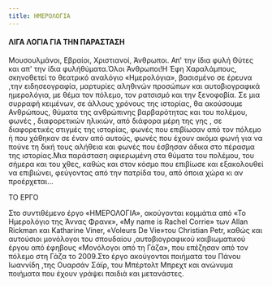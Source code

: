 ```yaml
---
title: ΗΜΕΡΟΛΟΓΙΑ
---
```


#### ΛΙΓΑ ΛΟΓΙΑ ΓΙΑ ΤΗΝ ΠΑΡΑΣΤΑΣΗ

Μουσουλμάνοι, Εβραίοι, Χριστιανοί, Άνθρωποι. Απ' την ίδια φυλή Θύτες και απ' την ίδια φυλήθύματα.Όλοι Άνθρωποι!Η Έφη Χαραλάμπους, σκηνοθετεί το θεατρικό αναλόγιο «Ημερολόγια», βασισμένο σε έρευνα ,την ειδησεογραφία, μαρτυρίες αληθινών προσώπων και αυτοβιογραφικά ημερολόγια, με θέμα τον πόλεμο, τον ρατσισμό και την ξενοφοβία. Σε μια συρραφή κειμένων, σε άλλους χρόνους της ιστορίας, θα ακούσουμε Ανθρώπους, θύματα της ανθρώπινης βαρβαρότητας και του πολέμου, φωνές , διαφορετικών ηλικιών, από διάφορα μέρη της γης , σε διαφορετικές στιγμές της ιστορίας, φωνές	που επιβίωσαν από τον πόλεμο ή που χάθηκαν σε έναν από αυτούς, φωνές που έχουν ακόμα φωνή για να πούνε τη δική τους αλήθεια και φωνές που έσβησαν άδικα στο πέρασμα της ιστορίας.Μια παράσταση αφιερωμένη στα θύματα του πολέμου, του σήμερα και του χθες, καθώς και στον κόσμο που επιβίωσε και εξακολουθεί να επιβιώνει, φεύγοντας από την πατρίδα του, από όποια χώρα κι αν προέρχεται…

ΤΟ ΕΡΓΟ

Στο συντιθέμενο έργο «ΗΜΕΡΟΛΟΓΙΑ», ακούγονται κομμάτια από «Το Ημερολόγιο της Άννας Φρανκ», «My name is Rachel Corrie» των Allan Rickman και Katharine Viner, «Voleurs De Vie»του Christian Petr, καθώς και αυτούσιοι μονόλογοι του σπουδαίου ,αυτοβιογραφικού καιβιωματικού	έργου από	έφηβους «Μονόλογοι από τη Γάζα», που επέζησαν από τον πόλεμο στη Γάζα το 2009.Στο έργο ακούγονται ποιήματα του Πάνου Ιωαννίδη ,της Ουαρσάν Σάϊρ, του Μπέρτολτ Μπρεχτ	και ανώνυμα ποιήματα που έχουν γράψει παιδιά και μετανάστες.

